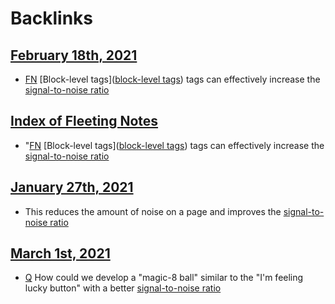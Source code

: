 
# Backlinks
## [February 18th, 2021](<February 18th, 2021.md>)
- [FN](<FN.md>) [Block-level tags]([block-level tags](<block-level tags.md>)) tags can effectively increase the [signal-to-noise ratio](<signal-to-noise ratio.md>)

## [Index of Fleeting Notes](<Index of Fleeting Notes.md>)
- "[FN](<FN.md>) [Block-level tags]([block-level tags](<block-level tags.md>)) tags can effectively increase the [signal-to-noise ratio](<signal-to-noise ratio.md>)

## [January 27th, 2021](<January 27th, 2021.md>)
- This reduces the amount of noise on a page and improves the [signal-to-noise ratio](<signal-to-noise ratio.md>)

## [March 1st, 2021](<March 1st, 2021.md>)
- [Q](<Q.md>) How could we develop a "magic-8 ball" similar to the "I'm feeling lucky button" with a better [signal-to-noise ratio](<signal-to-noise ratio.md>)

